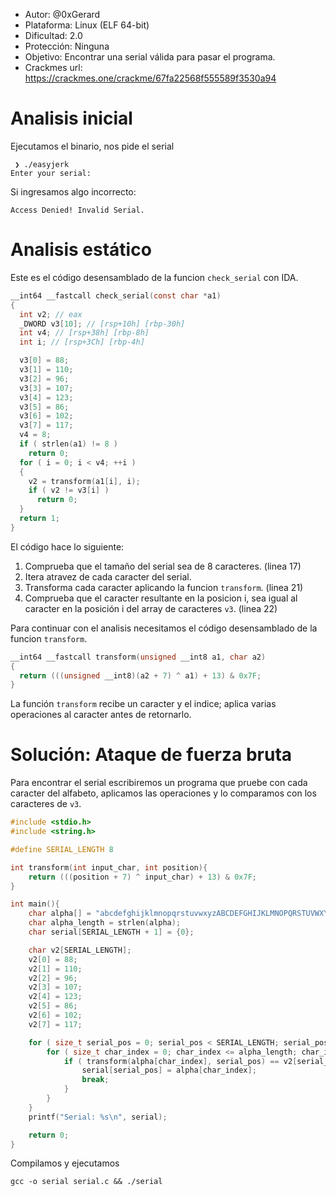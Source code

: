 - Autor: @0xGerard
- Plataforma: Linux (ELF 64-bit)
- Dificultad: 2.0
- Protección: Ninguna
- Objetivo: Encontrar una serial válida para pasar el programa.
- Crackmes url: https://crackmes.one/crackme/67fa22568f555589f3530a94

# Analisis inicial
Ejecutamos el binario, nos pide el serial
```console
 ❯ ./easyjerk
Enter your serial:
```

Si ingresamos algo incorrecto:
```console
Access Denied! Invalid Serial.
```

# Analisis estático
Este es el código desensamblado de la funcion `check_serial` con IDA.
```c
__int64 __fastcall check_serial(const char *a1)
{
  int v2; // eax
  _DWORD v3[10]; // [rsp+10h] [rbp-30h]
  int v4; // [rsp+38h] [rbp-8h]
  int i; // [rsp+3Ch] [rbp-4h]

  v3[0] = 88;
  v3[1] = 110;
  v3[2] = 96;
  v3[3] = 107;
  v3[4] = 123;
  v3[5] = 86;
  v3[6] = 102;
  v3[7] = 117;
  v4 = 8;
  if ( strlen(a1) != 8 )
    return 0;
  for ( i = 0; i < v4; ++i )
  {
    v2 = transform(a1[i], i);
    if ( v2 != v3[i] )
      return 0;
  }
  return 1;
}
```
El código hace lo siguiente:
1. Comprueba que el tamaño del serial sea de 8 caracteres. (linea 17)
2. Itera atravez de cada caracter del serial.
3. Transforma cada caracter aplicando la funcion `transform`. (linea 21)
4. Comprueba que el caracter resultante en la posicion i, sea igual al caracter en la posición i del array de caracteres `v3`. (linea 22)

Para continuar con el analisis necesitamos  el código desensamblado de la funcion `transform`.
```c
__int64 __fastcall transform(unsigned __int8 a1, char a2)
{
  return (((unsigned __int8)(a2 + 7) ^ a1) + 13) & 0x7F;
}
```

La función `transform` recibe un caracter y el indice; aplica varias operaciones al caracter antes de retornarlo.

# Solución: Ataque de fuerza bruta
Para encontrar el serial escribiremos un programa que pruebe con cada caracter del alfabeto, aplicamos las operaciones y lo comparamos con los caracteres de `v3`.

```c
#include <stdio.h>
#include <string.h>

#define SERIAL_LENGTH 8

int transform(int input_char, int position){
    return (((position + 7) ^ input_char) + 13) & 0x7F;
}

int main(){
    char alpha[] = "abcdefghijklmnopqrstuvwxyzABCDEFGHIJKLMNOPQRSTUVWXYZ";
    char alpha_length = strlen(alpha);
    char serial[SERIAL_LENGTH + 1] = {0};

    char v2[SERIAL_LENGTH];
    v2[0] = 88;
    v2[1] = 110;
    v2[2] = 96;
    v2[3] = 107;
    v2[4] = 123;
    v2[5] = 86;
    v2[6] = 102;
    v2[7] = 117;

    for ( size_t serial_pos = 0; serial_pos < SERIAL_LENGTH; serial_pos++ ){
        for ( size_t char_index = 0; char_index <= alpha_length; char_index++ ){
            if ( transform(alpha[char_index], serial_pos) == v2[serial_pos] ){
                serial[serial_pos] = alpha[char_index];
                break;
            }
        }
    }
    printf("Serial: %s\n", serial);

    return 0;
}
```

Compilamos y ejecutamos
```console
gcc -o serial serial.c && ./serial
```
